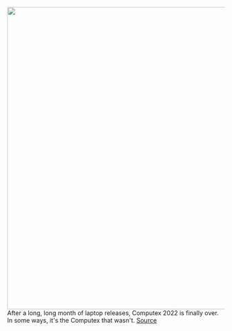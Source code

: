 <img src='https://cdn.vox-cdn.com/thumbor/oPPDG9SAsegYnZE1M3A_J5e3gdY=/0x0:2040x1360/1200x800/filters:focal(857x517:1183x843)/cdn.vox-cdn.com/uploads/chorus_image/image/70945088/akrales_201203_4316_0052.0.0.jpg' width='700px' /><br/>
After a long, long month of laptop releases, Computex 2022 is finally over. In some ways, it's the Computex that wasn't.
<a href='https://www.theverge.com/2022/6/5/23150224/computex-laptops-ces-hp-lenovo-dell'> Source <a/>